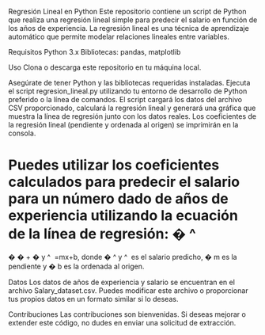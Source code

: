 Regresión Lineal en Python
Este repositorio contiene un script de Python que realiza una regresión lineal simple para predecir el salario en función de los años de experiencia. La regresión lineal es una técnica de aprendizaje automático que permite modelar relaciones lineales entre variables.

Requisitos
Python 3.x
Bibliotecas: pandas, matplotlib

Uso
Clona o descarga este repositorio en tu máquina local.

Asegúrate de tener Python y las bibliotecas requeridas instaladas.
Ejecuta el script regresion_lineal.py utilizando tu entorno de desarrollo de Python preferido o la línea de comandos.
El script cargará los datos del archivo CSV proporcionado, calculará la regresión lineal y generará una gráfica que muestra la línea de regresión junto con los datos reales.
Los coeficientes de la regresión lineal (pendiente y ordenada al origen) se imprimirán en la consola.

Puedes utilizar los coeficientes calculados para predecir el salario para un número dado de años de experiencia utilizando la ecuación de la línea de regresión: 
�
^
=
�
�
+
�
y
^
​
 =mx+b, donde 
�
^
y
^
​
  es el salario predicho, 
�
m es la pendiente y 
�
b es la ordenada al origen.

Datos
Los datos de años de experiencia y salario se encuentran en el archivo Salary_dataset.csv. Puedes modificar este archivo o proporcionar tus propios datos en un formato similar si lo deseas.

Contribuciones
Las contribuciones son bienvenidas. Si deseas mejorar o extender este código, no dudes en enviar una solicitud de extracción.
